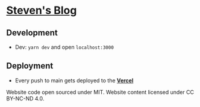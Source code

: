 
# [Steven's Blog](https://www.stevenliu.one/)

## Development

- Dev: `yarn dev` and open `localhost:3000`

## Deployment

- Every push to main gets deployed to the **[Vercel](https://vercel.com)**

Website code open sourced under MIT.
Website content licensed under CC BY-NC-ND 4.0.
